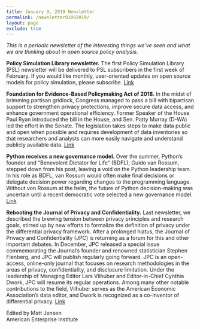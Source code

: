 ```yaml
---
title: January 9, 2019 Newsletter
permalink: /newsletter01092019/
layout: page
exclude: true
---
```

*This is a periodic newsletter of the interesting things we’ve seen and what we are thinking about in open source policy analysis.*

**Policy Simulation Library newsletter.** The first Policy Simulation Library (PSL) newsletter will be delivered to PSL subscribers in the first week of February. If you would like monthly, user-oriented updates on open source models for policy simulation, please subscribe. [Link](https://www.pslmodels.org)

**Foundation for Evidence-Based Policymaking Act of 2018.** In the midst of brimming partisan gridlock, Congress managed to pass a bill with bipartisan support to strengthen privacy protections, improve secure data access, and enhance government operational efficiency.  Former Speaker of the House Paul Ryan introduced the bill in the House, and Sen. Patty Murray (D-WA) led the effort in the Senate. The legislation takes steps to make data public and open when possible and requires development of data inventories so that researchers and analysts can more easily navigate and understand publicly available data. [Link](https://www.congress.gov/bill/115th-congress/house-bill/4174/)

**Python receives a new governance model.** Over the summer, Python’s founder and “Benevolent Dictator for Life” (BDFL), Guido van Rossum, stepped down from his post, leaving a void on the Python leadership team. In his role as BDFL, van Rossum would often make final decisions or delegate decision power regarding changes to the programming language. Without von Rossum at the helm, the future of Python decision-making was uncertain until a recent democratic vote selected a new governance model. [Link](https://lwn.net/Articles/775105/)

**Rebooting the Journal of Privacy and Confidentiality.** Last newsletter, we described the brewing tension between privacy principles and research goals, stirred up by new efforts to formalize the definition of privacy under the differential privacy framework. After a prolonged hiatus, the Journal of Privacy and Confidentiality (JPC) is returning as a forum for this and other important debates. In December, JPC released a special issue commemorating the Journal’s founder and renowned statistician Stephen Fienberg, and JPC will publish regularly going forward. JPC is an open-access, online-only journal that focuses on research methodologies in the areas of privacy, confidentiality, and disclosure limitation. Under the leadership of Managing Editor Lars Vilhuber and Editor-in-Chief Cynthia Dwork, JPC will resume its regular operations. Among many other notable contributions to the field, Vilhuber serves as the American Economic Association’s data editor, and Dwork is recognized as a co-inventor of differential privacy. [Link](https://journalprivacyconfidentiality.org/index.php/jpc/article/view/706/662)

Edited by Matt Jensen
<br>
American Enterprise Institute 